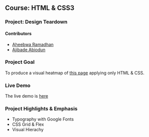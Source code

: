## Course: HTML & CSS3
### Project: Design Teardown

#### Contributors
* [Aheebwa Ramadhan](https://github.com/raheebwa)
* [Ajibade Abiodun](https://github.com/Tripple-A)

### Project Goal
To produce a visual heatmap of [this page](https://www.smashingmagazine.com/) applying only HTML & CSS. 

### Live Demo

The live demo is [here](https://raheebwa.github.io/smashing-magazine/)

### Project Highlights & Emphasis
* Typography with Google Fonts
* CSS Grid & Flex
* Visual Hierachy
